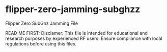 # flipper-zero-jamming-subghzz
Flipper Zero SubGhz Jamming File


READ ME FIRST: 
Disclamer: This file is intended for educational and research purposes by experienced RF users. Ensure compliance with local regulations before using this files.

